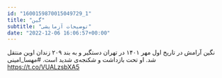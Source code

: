 ```yaml
---
id: "1600159870015049729_1"
title: "گین"
subtitle: "توضیحات آزمایشی"
date: "2022-12-06 16:06:57+00:00"
---
```

نگین آرامش در تاریخ اول مهر ۱۴۰۱ در تهران دستگیر و به بند ۲۰۹ زندان اوین منتقل شد. او تحت بازداشت و شکنجه‌ی شدید است.
#مهسا_امینی https://t.co/VUALzsbXA5
